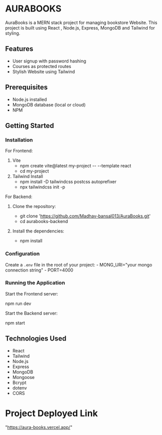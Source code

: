 
# AURABOOKS

AuraBooks is a MERN stack project for managing bookstore Website. This project is built using React , Node.js, Express, MongoDB and Tailwind for styling.

## Features

- User signup with password hashing
- Courses as protected routes
- Stylish Website using Tailwind

## Prerequisites

- Node.js installed
- MongoDB database (local or cloud)
- NPM 

## Getting Started

### Installation
For Frontend:
1. Vite 
    - npm create vite@latest my-project -- --template react
    - cd my-project
2. Tailwind Install
    - npm install -D tailwindcss postcss autoprefixer
    - npx tailwindcss init -p

For Backend:
1. Clone the repository:

    - git clone 'https://github.com/Madhav-bansal013/AuraBooks.git'
    - cd aurabooks-backend
    

2. Install the dependencies:
    - npm install
  

### Configuration

Create a `.env` file in the root of your project:
    - MONG_URI="your mongo connection string"
    - PORT=4000

### Running the Application

Start the Frontend server:

npm run dev

Start the Backend server:

npm start



## Technologies Used
- React
- Tailwind
- Node.js
- Express
- MongoDB
- Mongoose
- Bcrypt
- dotenv
- CORS

# Project Deployed Link
"https://aura-books.vercel.app/"
